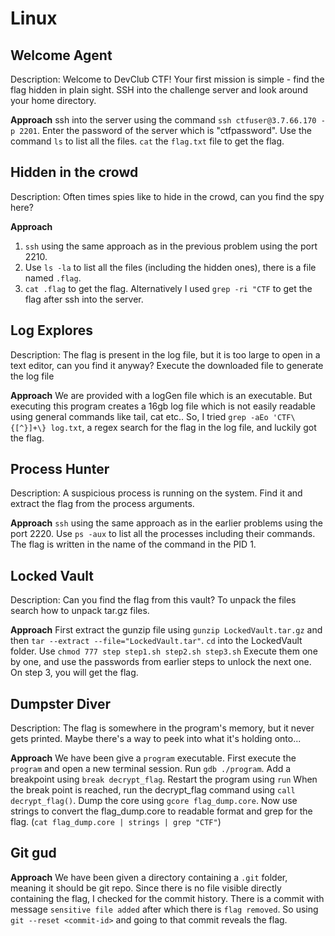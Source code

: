 # Linux

## Welcome Agent
Description: Welcome to DevClub CTF! Your first mission is simple - find the flag hidden in plain sight. SSH into the challenge server and look around your home directory.

**Approach**
ssh into the server using the command `ssh ctfuser@3.7.66.170 -p 2201`.
Enter the password of the server which is "ctfpassword".
Use the command `ls` to list all the files.
`cat` the `flag.txt` file to get the flag.


## Hidden in the crowd
Description: Often times spies like to hide in the crowd, can you find the spy here?

**Approach**
1. `ssh` using the same approach as in the previous problem using the port 2210.
2. Use `ls -la` to list all the files (including the hidden ones), there is a file named `.flag`.
3. `cat .flag` to get the flag.
Alternatively
I used `grep -ri "CTF` to get the flag after ssh into the server.


## Log Explores
Description: The flag is present in the log file, but it is too large to open in a text editor, can you find it anyway? Execute the downloaded file to generate the log file

**Approach**
We are provided with a logGen file which is an executable.
But executing this program creates a 16gb log file which is not easily readable using general commands like tail, cat etc..
So, I tried `grep -aEo 'CTF\{[^}]+\} log.txt`, a regex search for the flag in the log file, and luckily got the flag.


## Process Hunter
Description: A suspicious process is running on the system. Find it and extract the flag from the process arguments.

**Approach**
`ssh` using the same approach as in the earlier problems using the port 2220.
Use `ps -aux` to list all the processes including their commands.
The flag is written in the name of the command in the PID 1.


## Locked Vault
Description: Can you find the flag from this vault? To unpack the files search how to unpack tar.gz files.

**Approach**
First extract the gunzip file using `gunzip LockedVault.tar.gz` and then `tar --extract --file="LockedVault.tar"`.
`cd` into the LockedVault folder.
Use `chmod 777 step step1.sh step2.sh step3.sh`
Execute them one by one, and use the passwords from earlier steps to unlock the next one.
On step 3, you will get the flag.


## Dumpster Diver
Description: The flag is somewhere in the program's memory, but it never gets printed. Maybe there's a way to peek into what it's holding onto...

**Approach**
We have been give a `program` executable.
First execute the `program` and open a new terminal session.
Run `gdb ./program`.
Add a breakpoint using `break decrypt_flag`.
Restart the program using `run`
When the break point is reached, run the decrypt_flag command using `call decrypt_flag()`.
Dump the core using `gcore flag_dump.core`.
Now use strings to convert the flag_dump.core to readable format and grep for the flag. (`cat flag_dump.core | strings | grep "CTF"`)


## Git gud

**Approach**
We have been given a directory containing a `.git` folder, meaning it should be git repo.
Since there is no file visible directly containing the flag, I checked for the commit history.
There is a commit with message `sensitive file added` after which there is `flag removed`.
So using `git --reset <commit-id>` and going to that commit reveals the flag.

